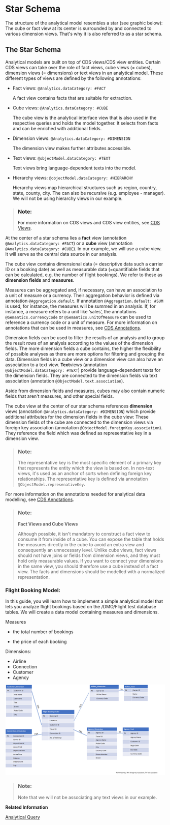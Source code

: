 <!-- loio483cc0637280445b98e98775dd0383b1 -->

# Star Schema

The structure of the analytical model resembles a star \(see graphic below\): The cube or fact view at its center is surrounded by and connected to various dimension views. That's why it is also referred to as a star schema.



<a name="loio483cc0637280445b98e98775dd0383b1__section_wnv_msv_3pb"/>

## The Star Schema

Analytical models are built on top of CDS views/CDS view entities. Certain CDS views can take over the role of fact views, cube views \(= cubes\), dimension views \(= dimensions\) or text views in an analytical model. These different types of views are defined by the following annotations:

-   Fact views: `@Analytics.dataCategory: #FACT`

    A fact view contains facts that are suitable for extraction.

-   Cube views: `@Analytics.dataCategory: #CUBE`

    The cube view is the analytical interface view that is also used in the respective queries and holds the model together. It selects from facts and can be enriched with additional fields.

-   Dimension views: `@Analytics.dataCategory: #DIMENSION`

    The dimension view makes further attributes accessible.

-   Text views: `@objectModel.dataCategory: #TEXT`

    Text views bring language-dependent texts into the model.

-   Hierarchy views: `@objectModel.dataCategory: #HIERARCHY`

    Hierarchy views map hierarchical structures such as region, country, state, county, city. The can also be recursive \(e.g. employee - manager\). We will not be using hierarchy views in our example.


> ### Note:  
> For more information on CDS views and CDS view entities, see [CDS Views](https://help.sap.com/viewer/f859579898c7494dbe2449bb7f278dcc/Cloud/en-US/7c078765ec6d4e6b88b71bdaf8a2bd9f.html).

At the center of a star schema lies a **fact** view \(annotation `@Analytics.dataCategory: #FACT`\) or a **cube** view \(annotation `@Analytics.dataCategory: #CUBE`\). In our example, we will use a cube view. It will serve as the central data source in our analysis.

The cube view contains dimensional data \(= descriptive data such a carrier ID or a booking date\) as well as measurable data \(=quantifiable fields that can be calculated, e.g. the number of flight bookings\). We refer to these as **dimension fields** and **measures**.

Measures can be aggregated and, if necessary, can have an association to a unit of measure or a currency. Their aggregation behavior is defined via annotation `@Aggregation.default`. If annotation `@Aggregation.default: #SUM` is used, for instance, the measures will be summed in an analysis. If, for instance, a measure refers to a unit like ‘sales’, the annotations `@Semantics.currencyCode` or `@Semantics.unitOfMeasure` can be used to reference a currency code or a unit of measure. For more information on annotations that can be used in measures, see [CDS Annotations](https://help.sap.com/viewer/923180ddb98240829d935862025004d6/Cloud/en-US/130e02a697e14bf8b05dd6672c56250b.html).

Dimension fields can be used to filter the results of an analysis and to group the result rows of an analysis according to the values of the dimension fields. The more dimension fields a cube contains, the higher the flexibility of possible analyses as there are more options for filtering and grouping the data. Dimension fields in a cube view or a dimension view can also have an association to a text view. **Text**views \(annotation `@objectModel.dataCategory: #TEXT`\) provide language-dependent texts for the dimension fields. They are connected to the dimension fields via text association \(annotation `@ObjectModel.text.association`\).

Aside from dimension fields and measures, cubes may also contain numeric fields that aren't measures, and other special fields.

The cube view at the center of our star schema references **dimension** views \(annotation `@Analytics.dataCategory: #DIMENSION`\) which provide additional attributes for the dimension fields in the cube view: These dimension fields of the cube are connected to the dimension views via foreign key association \(annotation `@ObjectModel.foreignKey.association`\). They reference the field which was defined as representative key in a dimension view.

> ### Note:  
> The representative key is the most specific element of a primary key that represents the entity which the view is based on. In non-text views, it's used as an anchor of sorts when defining foreign key relationships. The representative key is defined via annotation `@ObjectModel.represenativeKey`.

For more information on the annotations needed for analytical data modelling, see [CDS Annotations](https://help.sap.com/viewer/923180ddb98240829d935862025004d6/Cloud/en-US/130e02a697e14bf8b05dd6672c56250b.html).

> ### Note:  
> **Fact Views and Cube Views**
> 
> Although possible, it isn't mandatory to construct a fact view to consume it from inside of a cube. You can expose the table that holds the measures directly in the cube to avoid an extra view and consequently an unnecessary level. Unlike cube views, fact views should not have joins or fields from dimension views, and they must hold only measurable values. If you want to connect your dimensions in the same view, you should therefore use a cube instead of a fact view. The facts and dimensions should be modelled with a normalized representation.



### Flight Booking Model:

In this guide, you will learn how to implement a simple analytical model that lets you analyze flight bookings based on the /DMO/Flight test database tables. We will create a data model containing measures and dimensions.

Measures

-   the total number of bookings

-   the price of each booking


Dimensions:

-   Airline
-   Connection
-   Customer
-   Agency

![](images/starschema_1e2da3c.png)

> ### Note:  
> Note that we will not be associating any text views in our example.

**Related Information**  


[Analytical Query](analytical-query-d3f8dc9.md "")

